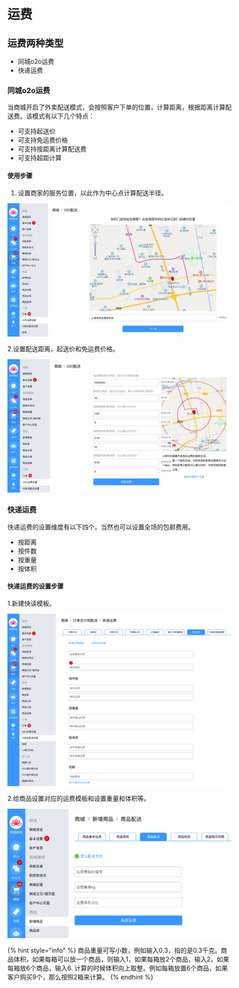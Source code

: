 # 运费

## 运费两种类型

* 同城o2o运费
* 快递运费

### 同城o2o运费

当商城开启了外卖配送模式，会按照客户下单的位置，计算距离，根据距离计算配送费。该模式有以下几个特点：

* 可支持起送价
* 可支持免运费价格
* 可支持按距离计算配送费
* 可支持超距计算

#### 使用步骤

1. 设置商家的服务位置，以此作为中心点计算配送半径。   

![&#x8BBE;&#x5B9A;&#x5546;&#x5BB6;&#x4F4D;&#x7F6E;](../.gitbook/assets/screen-shot-2019-02-25-at-2.53.58-pm.png)

2.设置配送距离，起送价和免运费价格。

![](../.gitbook/assets/screen-shot-2019-02-25-at-2.58.38-pm.png)

### 快递运费

快递运费的设置维度有以下四个。当然也可以设置全场的包邮费用。

* 按距离
* 按件数
* 按重量
* 按体积

#### 快递运费的设置步骤

1.新建快读模板。

![](../.gitbook/assets/screen-shot-2019-02-25-at-3.12.13-pm.png)

2.给商品设置对应的运费模板和设置重量和体积等。

![](../.gitbook/assets/screen-shot-2019-02-25-at-3.16.24-pm.png)

{% hint style="info" %}
商品重量可写小数，例如输入0.3，指的是0.3千克。商品体积，如果每箱可以放一个商品，则输入1，如果每箱放2个商品，输入2，如果每箱放6个商品，输入6. 计算的时候体积向上取整。例如每箱放置6个商品，如果客户购买9个，那么按照2箱来计算。
{% endhint %}

